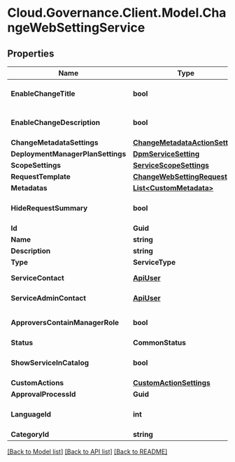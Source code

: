 # Cloud.Governance.Client.Model.ChangeWebSettingService
## Properties

Name | Type | Description | Notes
------------ | ------------- | ------------- | -------------
**EnableChangeTitle** | **bool** |  | [optional] [default to false]
**EnableChangeDescription** | **bool** |  | [optional] [default to false]
**ChangeMetadataSettings** | [**ChangeMetadataActionSetting**](ChangeMetadataActionSetting.md) |  | [optional] 
**DeploymentManagerPlanSettings** | [**DpmServiceSetting**](DpmServiceSetting.md) |  | [optional] 
**ScopeSettings** | [**ServiceScopeSettings**](ServiceScopeSettings.md) |  | [optional] 
**RequestTemplate** | [**ChangeWebSettingRequest**](ChangeWebSettingRequest.md) |  | [optional] 
**Metadatas** | [**List&lt;CustomMetadata&gt;**](CustomMetadata.md) |  | [optional] 
**HideRequestSummary** | **bool** |  | [optional] [default to false]
**Id** | **Guid** |  | [optional] 
**Name** | **string** |  | [optional] 
**Description** | **string** |  | [optional] 
**Type** | **ServiceType** |  | [optional] 
**ServiceContact** | [**ApiUser**](ApiUser.md) | ApiUser model | [optional] 
**ServiceAdminContact** | [**ApiUser**](ApiUser.md) | ApiUser model | [optional] 
**ApproversContainManagerRole** | **bool** |  | [optional] [default to false]
**Status** | **CommonStatus** |  | [optional] 
**ShowServiceInCatalog** | **bool** |  | [optional] [default to false]
**CustomActions** | [**CustomActionSettings**](CustomActionSettings.md) |  | [optional] 
**ApprovalProcessId** | **Guid** |  | [optional] 
**LanguageId** | **int** |  | [optional] [default to 0]
**CategoryId** | **string** |  | [optional] 

[[Back to Model list]](../README.md#documentation-for-models) [[Back to API list]](../README.md#documentation-for-api-endpoints) [[Back to README]](../README.md)

